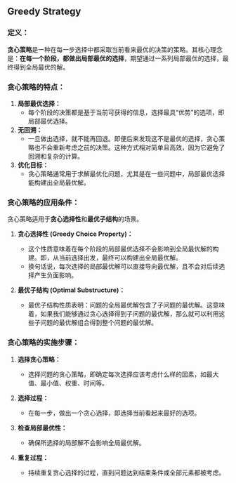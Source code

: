 ##  **Greedy Strategy**
### **定义：**
**贪心策略**是一种在每一步选择中都采取当前看来最优的决策的策略。其核心理念是：**在每一个阶段，都做出局部最优的选择**，期望通过一系列局部最优的选择，最终得到全局最优的解。

### **贪心策略的特点：**
1. **局部最优选择：**
    - 每个阶段的决策都是基于当前可获得的信息，选择最具“优势”的选项，即局部最优选择。
2. **无回溯：**
    - 一旦做出选择，就不能再回退。即便后来发现这不是最优的选择，贪心策略也不会重新考虑之前的决策。这种方式相对简单且高效，因为它避免了回溯和复杂的计算。
3. **优化目标：**
    - 贪心策略通常用于求解最优化问题，尤其是在一些问题中，局部最优选择能构建出全局最优解。

### **贪心策略的应用条件：**
贪心策略适用于**贪心选择性**和**最优子结构**的场景。
1. **贪心选择性 (Greedy Choice Property)：**
    - 这个性质意味着在每个阶段的局部最优选择不会影响到全局最优解的构建。即，从当前选择出发，最终可以构建出全局最优解。
    - 换句话说，每次选择的局部最优解可以直接导向最优解，且不会对后续选择产生负面影响。
    
2. **最优子结构 (Optimal Substructure)：**
    - 最优子结构性质表明：问题的全局最优解包含了子问题的最优解。这意味着，如果我们能够通过贪心选择得到子问题的最优解，那么就可以利用这些子问题的最优解组合得到整个问题的最优解。

### **贪心策略的实施步骤：**
1. **选择贪心策略：**
    - 选择问题的贪心策略，即确定每次选择应该考虑什么样的因素，如最大值、最小值、权重、时间等。

2. **选择过程：**
    - 在每一步，做出一个贪心选择，即选择当前看起来最好的选项。
    
3. **检查局部最优性：**
    - 确保所选择的局部解不会影响全局最优解。
    
4. **重复过程：**
    - 持续重复贪心选择的过程，直到问题达到结束条件或全部元素都被考虑。
